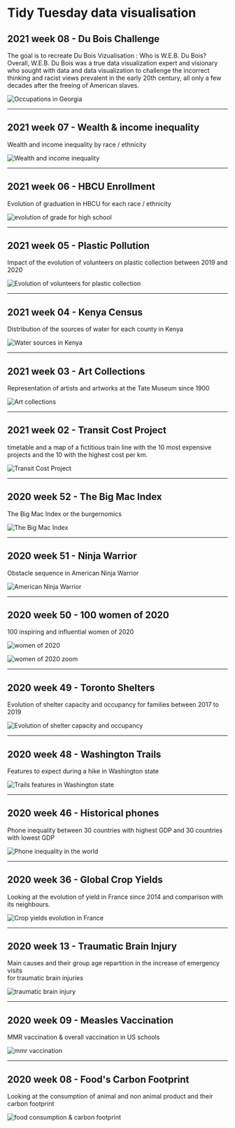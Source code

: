 # Tidy Tuesday data visualisation

## 2021 week 08 - Du Bois Challenge

The goal is to recreate Du Bois Vizualisation :
Who is W.E.B. Du Bois?
Overall, W.E.B. Du Bois was a true data visualization expert and visionary who sought with data and data visualization to challenge the incorrect thinking and racist views prevalent in the early 20th century, all only a few decades after the freeing of American slaves.

![Occupations in Georgia](/2021/2021-08-Dubois-challenge/dubois_challenge_03.png)

----

## 2021 week 07 - Wealth & income inequality

Wealth and income inequality by race / ethnicity

![Wealth and income inequality](/2021/2021-07-wealth-inequality/wealth_inequality.png)

----

## 2021 week 06 - HBCU Enrollment

Evolution of graduation in HBCU for each race / ethnicity

![evolution of grade for high school](/2021/2021-06-hbcu-enrollment/hcbu_graduation_highschool.png)

----

## 2021 week 05 - Plastic Pollution

Impact of the evolution of volunteers on plastic collection between 2019 and 2020

![Evolution of volunteers for plastic collection](/2021/2021-05-plastic-pollution/plastic_pollution.png)

----
## 2021 week 04 - Kenya Census

Distribution of the sources of water for each county in Kenya

![Water sources in Kenya](/2021/2021-04-Kenya-census/kenya_census.png)

----

## 2021 week 03 - Art Collections

Representation of artists and artworks at the Tate Museum since 1900

![Art collections](/2021/2021-03-art-collections/art_collections.png)

----
## 2021 week 02 - Transit Cost Project

timetable and a map of a fictitious train line with the 10 most expensive projects and the 10 with the highest cost per km.

![Transit Cost Project](/2021/2021-02-transit-cost/transit_cost.png)

----

## 2020 week 52 - The Big Mac Index

The Big Mac Index or the burgernomics

![The Big Mac Index](/2020/2020-52-bigmac-index/bigmac_index.png)

----

## 2020 week 51 - Ninja Warrior

Obstacle sequence in American Ninja Warrior

![American Ninja Warrior](/2020/2020-51-ninja-warrior/ninja-warrior.png)

----

## 2020 week 50 - 100 women of 2020

100 inspiring and influential women of 2020

![women of 2020](/2020/2020-50-women-2020/women_2020.png)

![women of 2020 zoom](/2020/2020-50-women-2020/women_2020_zoom.png)

----

## 2020 week 49 - Toronto Shelters

Evolution of shelter capacity and occupancy for families between 2017 to 2019

![Evolution of shelter capacity and occupancy](/2020/2020-49-toronto-shelters/toronto_shelters.png)

----

## 2020 week 48 - Washington Trails

Features to expect during a hike in Washington state

![Trails features in Washington state](/2020/2020-48-washington-trails/hikes_mixed.png)

----

## 2020 week 46 - Historical phones

Phone inequality between 30 countries with highest GDP and 30 countries with lowest GDP

![Phone inequality in the world](/2020/2020-46-historical-phones/historical_phones.png)

----

## 2020 week 36 - Global Crop Yields

Looking at the evolution of yield in France since 2014 and comparison with its neighbours.

![Crop yields evolution in France](/2020/2020-36-global-crop-yields/france_crop_yield_evolution.png)

----

## 2020 week 13 - Traumatic Brain Injury

Main causes and their group age repartition in the increase of emergency visits<br> for traumatic brain injuries

![traumatic brain injury](/2020/2020-13-traumatic-brain-injury/emergency_visit_brain_injury.png)

----

## 2020 week 09 - Measles Vaccination

MMR vaccination & overall vaccination in US schools

![mmr vaccination](/2020/2020-09-measles-vaccination/mmr_overall_rate.png)

----

## 2020 week 08 - Food's Carbon Footprint

Looking at the consumption of animal and non animal product and their carbon footprint

![food consumption & carbon footprint](/2020/2020-08-food-carbon-footprint/food-consumption.png)

